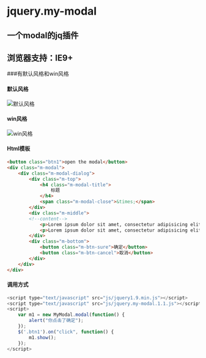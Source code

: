 # jquery.my-modal
一个modal的jq插件
---
浏览器支持：IE9+
---
###有默认风格和win风格

#### 默认风格

![默认风格](http://opok8iwaa.bkt.clouddn.com/image/github/modal/defaultStyle.jpg)

#### win风格

![win风格](http://opok8iwaa.bkt.clouddn.com/image/github/modal/winStyle.jpg)

#### Html模板

```html
<button class="btn1">open the modal</button>
<div class="m-modal">
	<div class="m-modal-dialog">
		<div class="m-top">
			<h4 class="m-modal-title">
				标题
			</h4>
			<span class="m-modal-close">&times;</span>
		</div>
		<div class="m-middle">
		<!--content-->
			<p>Lorem ipsum dolor sit amet, consectetur adipisicing elit. Dicta facere repellat culpa similique officiis praesentium eos! Eum atque maxime beatae similique nihil perferendis laborum tempora amet adipisci corrupti. Porro id.</p>
			<p>Lorem ipsum dolor sit amet, consectetur adipisicing elit. Dicta facere repellat culpa similique officiis praesentium eos! Eum atque maxime beatae similique nihil perferendis laborum tempora amet adipisci corrupti. Porro id.</p>
		</div>
		<div class="m-bottom">
			<button class="m-btn-sure">确定</button>
			<button class="m-btn-cancel">取消</button>
		</div>
	</div>
</div>
```

#### 调用方式

```javascript
<script type="text/javascript" src="js/jquery1.9.min.js"></script>
<script type="text/javascript" src="js/jquery.my-modal.1.1.js"></script>
<script>
	var m1 = new MyModal.modal(function() {
		alert("你点击了确定");
	});
	$('.btn1').on("click", function() {
		m1.show();
	});
</script>
```


